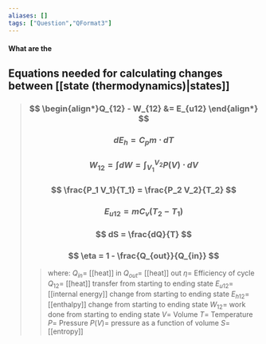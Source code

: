 ```yaml
---
aliases: []
tags: ["Question","QFormat3"]
---
```


#### What are the
## Equations needed for calculating changes between [[state (thermodynamics)|states]]


> ### $$ \begin{align*}Q_{12} - W_{12} &= E_{u12} \end{align*} $$ 
> ### $$ d E_{h} = C_{p} m \cdot dT $$ 
> ### $$ W_{12} = \int dW = \int^{V_2}_{V_1} P(V) \cdot dV $$ 
> ### $$ \frac{P_1 V_1}{T_1} = \frac{P_2 V_2}{T_2} $$ 
> ### $$ E_{u12} = mC_v (T_2-T_1) $$ 
> ### $$  dS =  \frac{dQ}{T} $$ 
> ### $$ \eta = 1 - \frac{Q_{out}}{Q_{in}} $$ 
>> where:
>> $Q_{in}=$ [[heat]] in
>> $Q_{out}=$ [[heat]] out
>> $\eta=$ Efficiency of cycle
>> $Q_{12}=$ [[heat]] transfer from starting to ending state
>> $E_{u12}=$ [[internal energy]] change from starting to ending state
>> $E_{h12}=$ [[enthalpy]] change from starting to ending state
>> $W_{12}=$ work done from starting to ending state
>> $V=$ Volume
>> $T=$ Temperature
>> $P=$ Pressure
>> $P(V)=$ pressure as a function of volume
>> $S=$ [[entropy]]